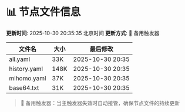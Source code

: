 # 📊 节点文件信息

**更新时间**: 2025-10-30 20:35:35 北京时间
**更新方式**: 🔄 备用触发器

| 文件名 | 大小 | 最后修改 |
|--------|------|----------|
| all.yaml | 33K | 2025-10-30 20:35 |
| history.yaml | 148K | 2025-10-30 20:35 |
| mihomo.yaml | 37K | 2025-10-30 20:35 |
| base64.txt | 31K | 2025-10-30 20:35 |

> 🔄 备用触发器：当主触发器失效时自动接管，确保节点文件的持续更新
